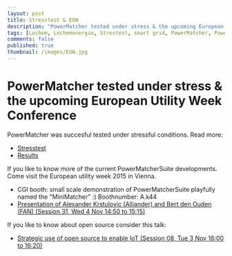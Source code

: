 ```yaml
---
layout: post
title: Stresstest & EUW
description: "PowerMatcher tested under stress & the upcoming European Utility Week Conference"
tags: [Lochem, Lochemenergie, Strestest, smart grid, PowerMatcher, PowerMatcherSuite, EV, smart charging, EUW, Vienna, Alexander]
comments: false
published: true
thumbnail: /images/EUW.jpg
---
```


# PowerMatcher tested under stress & the upcoming European Utility Week Conference

PowerMatcher was succesful tested under stressful conditions. Read more:

* [Stresstest](https://www.utwente.nl/en/news/!/2015/4/43571/ut-researchers-test-power-network-with-pizza-ovens)
* [Results](http://www.rvo.nl/sites/default/files/2015/09/5339-IPIN-FS-Lochem-ENG%20%5Bweb%5D.pdf)

If you like to know more of the current PowerMatcherSuite developments. Come visit the European utility week 2015 in Vienna.

* CGI booth: small scale demonstration of PowerMatcherSuite playfully named the "MiniMatcher" :) Boothnumber: A.k44
* [Presentation of Alexander Krstulovic (Alliander) and Bert den Ouden (FAN) (Session 31, Wed 4 Nov 14:50 to 15:15)](http://programme.european-utility-week.com/hub-sessions/grid-renewables-integration/session-31-successfully-integrating-self-generation-and-2)

If you like to know about open source consider this talk:

* [Strategic use of open source to enable IoT (Session 08, Tue 3 Nov 16:00 to 16:20)](http://programme.european-utility-week.com/strategic-conference/big-data-analytics-and-internet-things-iot/session-8-itot-integration-moving-4)
